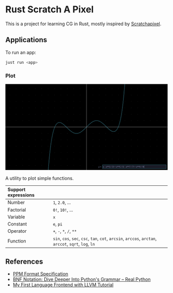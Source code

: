 # Rust Scratch A Pixel

This is a project for learning CG in Rust, mostly inspired by [Scratchapixel][sap].

## Applications

To run an app:

```bash
just run <app>
```

### Plot

![Plot](./assets/plot.png)

A utility to plot simple functions.

| Support expressions | |
|:-|:-|
| Number | `1`, `2.0`, ... |
| Factorial | `0!`, `10!`, ... |
| Variable | `x` |
| Constant | `e`, `pi` |
| Operator | `+`, `-`, `*`, `/`, `**` |
| Function | `sin`, `cos`, `sec`, `csc`, `tan`, `cot`, `arcsin`, `arccos`, `arctan`, `arccot`, `sqrt`, `log`, `ln` |

## References

- [PPM Format Specification](https://netpbm.sourceforge.net/doc/ppm.html)
- [BNF Notation: Dive Deeper Into Python's Grammar – Real Python](https://realpython.com/python-bnf-notation)
- [My First Language Frontend with LLVM Tutorial](https://llvm.org/docs/tutorial/MyFirstLanguageFrontend/index.html)

[sap]: https://www.scratchapixel.com
